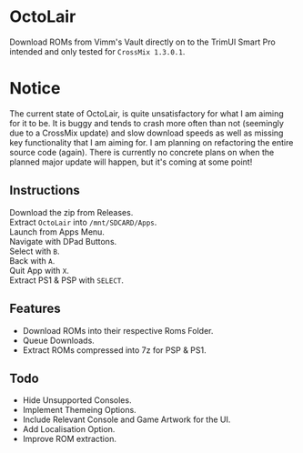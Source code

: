 # OctoLair
Download ROMs from Vimm's Vault directly on to the TrimUI Smart Pro intended and only tested for ``CrossMix 1.3.0.1``.

# Notice
The current state of OctoLair, is quite unsatisfactory for what I am aiming for it to be. It is buggy and tends to crash more often than not (seemingly due to a CrossMix update) and slow download speeds as well as missing key functionality that I am aiming for.
I am planning on refactoring the entire source code (again). There is currently no concrete plans on when the planned major update will happen, but it's coming at some point!

## Instructions 
Download the zip from Releases.\
Extract `OctoLair` into `/mnt/SDCARD/Apps`.\
Launch from Apps Menu.\
Navigate with DPad Buttons.\
Select with ``B``.\
Back with ``A``.\
Quit App with ``X``.\
Extract PS1 & PSP with ``SELECT``.

## Features
+ Download ROMs into their respective Roms Folder.
+ Queue Downloads.
+ Extract ROMs compressed into 7z for PSP & PS1.


## Todo
- Hide Unsupported Consoles.
- Implement Themeing Options.
- Include Relevant Console and Game Artwork for the UI.
- Add Localisation Option.
- Improve ROM extraction.






